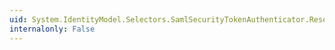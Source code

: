 ```yaml
---
uid: System.IdentityModel.Selectors.SamlSecurityTokenAuthenticator.ResolveIdentity(System.IdentityModel.Tokens.SecurityKeyIdentifier)
internalonly: False
---
```


